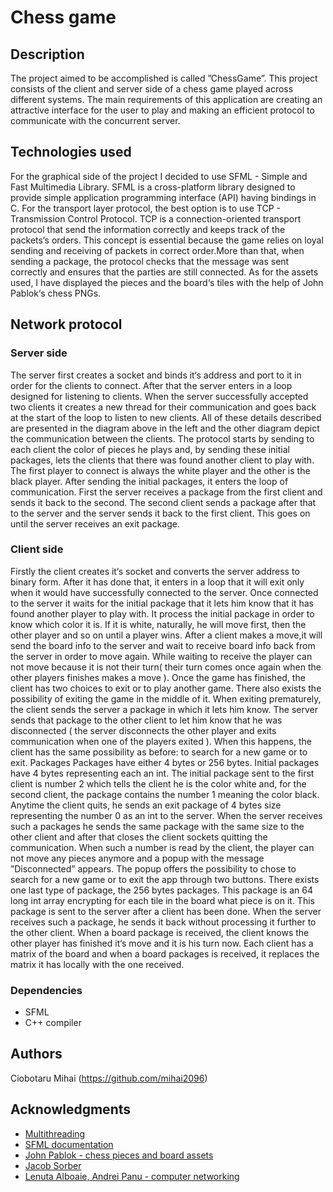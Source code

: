 # Chess game

## Description

The project aimed to be accomplished is called ”ChessGame”. This
project consists of the client and server side of a chess game played across different
systems. The main requirements of this application are creating an attractive
interface for the user to play and making an efficient protocol to communicate
with the concurrent server. 

## Technologies used

For the graphical side of the project I decided to use SFML - Simple and Fast
Multimedia Library. SFML is a cross-platform library designed to provide simple
application programming interface (API) having bindings in C. For the transport
layer protocol, the best option is to use TCP - Transmission Control Protocol.
TCP is a connection-oriented transport protocol that send the information correctly
and keeps track of the packets‘s orders. This concept is essential because
the game relies on loyal sending and receiving of packets in correct order.More
than that, when sending a package, the protocol checks that the message was
sent correctly and ensures that the parties are still connected. As for the assets
used, I have displayed the pieces and the board‘s tiles with the help of John
Pablok‘s chess PNGs.

## Network protocol

### Server side
The server first creates a socket and binds it‘s address and port
to it in order for the clients to connect. After that the server enters in a loop
designed for listening to clients. When the server successfully accepted two clients
it creates a new thread for their communication and goes back at the start of
the loop to listen to new clients. All of these details described are presented in
the diagram above in the left and the other diagram depict the communication
between the clients. The protocol starts by sending to each client the color of
pieces he plays and, by sending these initial packages, lets the clients that there
was found another client to play with. The first player to connect is always the
white player and the other is the black player. After sending the initial packages,
it enters the loop of communication. First the server receives a package from the
first client and sends it back to the second. The second client sends a package
after that to the server and the server sends it back to the first client. This goes
on until the server receives an exit package.

### Client side 
Firstly the client creates it‘s socket and converts the server address
to binary form. After it has done that, it enters in a loop that it will exit only
when it would have successfully connected to the server. Once connected to the
server it waits for the initial package that it lets him know that it has found
another player to play with. It process the initial package in order to know
which color it is. If it is white, naturally, he will move first, then the other player
and so on until a player wins. After a client makes a move,it will send the board
info to the server and wait to receive board info back from the server in order to
move again. While waiting to receive the player can not move because it is not
their turn( their turn comes once again when the other players finishes makes
a move ). Once the game has finished, the client has two choices to exit or to
play another game. There also exists the possibility of exiting the game in the
middle of it. When exiting prematurely, the client sends the server a package in
which it lets him know. The server sends that package to the other client to let
him know that he was disconnected ( the server disconnects the other player and
exits communication when one of the players exited ). When this happens, the
client has the same possibility as before: to search for a new game or to exit.
Packages Packages have either 4 bytes or 256 bytes. Initial packages have 4
bytes representing each an int. The initial package sent to the first client is
number 2 which tells the client he is the color white and, for the second client,
the package contains the number 1 meaning the color black. Anytime the client
quits, he sends an exit package of 4 bytes size representing the number 0 as an
int to the server. When the server receives such a packages he sends the same
package with the same size to the other client and after that closes the client
sockets quitting the communication. When such a number is read by the client,
the player can not move any pieces anymore and a popup with the message
”Disconnected” appears. The popup offers the possibility to chose to search for
a new game or to exit the app through two buttons. There exists one last type of
package, the 256 bytes packages. This package is an 64 long int array encrypting
for each tile in the board what piece is on it. This package is sent to the server
after a client has been done. When the server receives such a package, he sends
it back without processing it further to the other client. When a board package
is received, the client knows the other player has finished it‘s move and it is his
turn now. Each client has a matrix of the board and when a board packages is
received, it replaces the matrix it has locally with the one received.


### Dependencies

* SFML 
* C++ compiler

## Authors

Ciobotaru Mihai (https://github.com/mihai2096)

## Acknowledgments

* [Multithreading](https://www.geeksforgeeks.org/multithreading-in-cpp/)
* [SFML documentation](https://www.sfml-dev.org/documentation/2.5.1/)
* [John Pablok - chess pieces and board assets](https://opengameart.org/content/chess-pieces-and-board-squares)
* [Jacob Sorber](https://www.youtube.com/c/JacobSorber)
* [Lenuta Alboaie, Andrei Panu - computer networking](https://profs.info.uaic.ro/~computernetworks/cursullaboratorul.php)
